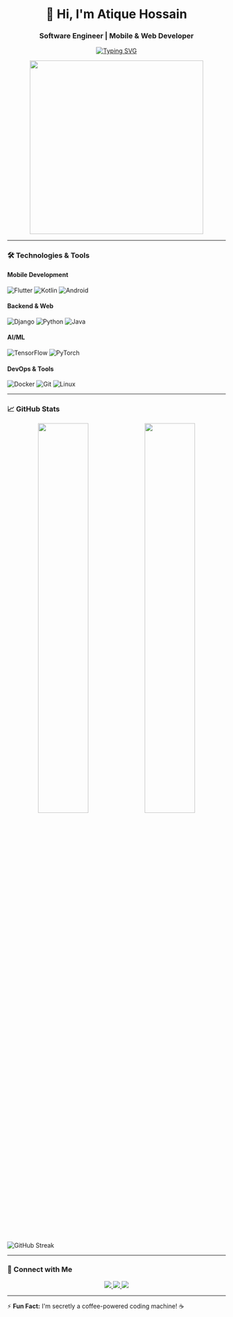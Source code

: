 <h1 align="center">👋 Hi, I'm Atique Hossain</h1>
<h3 align="center">Software Engineer | Mobile & Web Developer</h3>

<p align="center">
  <a href="https://git.io/typing-svg"><img src="https://readme-typing-svg.demolab.com?font=Fira+Code&pause=1000&width=435&lines=Flutter+Developer;Kotlin+Enthusiast;AI%2FML+Practitioner;Full-Stack+Learner" alt="Typing SVG" /></a>
</p>

<div align="center">
  <img src="https://cdn.dribbble.com/users/1162077/screenshots/3848914/programmer.gif" width="400"/>
</div>

---

### 🛠️ Technologies & Tools

#### Mobile Development
![Flutter](https://img.shields.io/badge/Flutter-02569B?style=for-the-badge&logo=flutter&logoColor=white)
![Kotlin](https://img.shields.io/badge/Kotlin-0095D5?style=for-the-badge&logo=kotlin&logoColor=white)
![Android](https://img.shields.io/badge/Android-3DDC84?style=for-the-badge&logo=android&logoColor=white)

#### Backend & Web
![Django](https://img.shields.io/badge/Django-092E20?style=for-the-badge&logo=django&logoColor=white)
![Python](https://img.shields.io/badge/Python-3776AB?style=for-the-badge&logo=python&logoColor=white)
![Java](https://img.shields.io/badge/Java-ED8B00?style=for-the-badge&logo=openjdk&logoColor=white)

#### AI/ML
![TensorFlow](https://img.shields.io/badge/TensorFlow-FF6F00?style=for-the-badge&logo=tensorflow&logoColor=white)
![PyTorch](https://img.shields.io/badge/PyTorch-EE4C2C?style=for-the-badge&logo=pytorch&logoColor=white)

#### DevOps & Tools
![Docker](https://img.shields.io/badge/Docker-2496ED?style=for-the-badge&logo=docker&logoColor=white)
![Git](https://img.shields.io/badge/Git-F05032?style=for-the-badge&logo=git&logoColor=white)
![Linux](https://img.shields.io/badge/Linux-FCC624?style=for-the-badge&logo=linux&logoColor=black)

---

### 📈 GitHub Stats

<div align="center">
  <img width="48%" src="https://github-readme-stats.vercel.app/api?username=atiquehossain&show_icons=true&theme=radical" />
  <img width="48%" src="https://github-readme-stats.vercel.app/api/top-langs/?username=atiquehossain&layout=compact&theme=radical" />
</div>

![GitHub Streak](https://streak-stats.demolab.com?user=atiquehossain&theme=highcontrast)

---

### 🤝 Connect with Me

<p align="center">
  <a href="[Your LinkedIn URL]">
    <img src="https://img.shields.io/badge/LinkedIn-0077B5?style=for-the-badge&logo=linkedin&logoColor=white" />
  </a>
  <a href="[Your Twitter URL]">
    <img src="https://img.shields.io/badge/Twitter-1DA1F2?style=for-the-badge&logo=twitter&logoColor=white" />
  </a>
  <a href="mailto:atiquehossain@gmail.com">
    <img src="https://img.shields.io/badge/Gmail-D14836?style=for-the-badge&logo=gmail&logoColor=white" />
  </a>
</p>

---

⚡ **Fun Fact:** I'm secretly a coffee-powered coding machine! ☕
